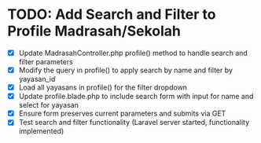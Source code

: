 # TODO: Add Search and Filter to Profile Madrasah/Sekolah

- [x] Update MadrasahController.php profile() method to handle search and filter parameters
- [x] Modify the query in profile() to apply search by name and filter by yayasan_id
- [x] Load all yayasans in profile() for the filter dropdown
- [x] Update profile.blade.php to include search form with input for name and select for yayasan
- [x] Ensure form preserves current parameters and submits via GET
- [x] Test search and filter functionality (Laravel server started, functionality implemented)
